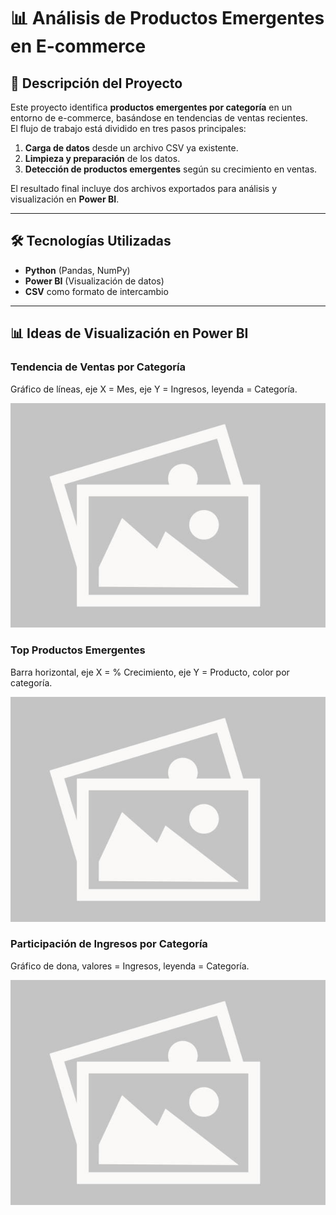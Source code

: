 # 📊 Análisis de Productos Emergentes en E-commerce

## 📌 Descripción del Proyecto
Este proyecto identifica **productos emergentes por categoría** en un entorno de e-commerce, basándose en tendencias de ventas recientes.  
El flujo de trabajo está dividido en tres pasos principales:

1. **Carga de datos** desde un archivo CSV ya existente.
2. **Limpieza y preparación** de los datos.
3. **Detección de productos emergentes** según su crecimiento en ventas.

El resultado final incluye dos archivos exportados para análisis y visualización en **Power BI**.

---

## 🛠 Tecnologías Utilizadas
- **Python** (Pandas, NumPy)
- **Power BI** (Visualización de datos)
- **CSV** como formato de intercambio

---

## 📊 Ideas de Visualización en Power BI

### Tendencia de Ventas por Categoría
Gráfico de líneas, eje X = Mes, eje Y = Ingresos, leyenda = Categoría.

![Ex1](./assets/placeholder.jpg)

### Top Productos Emergentes
Barra horizontal, eje X = % Crecimiento, eje Y = Producto, color por categoría.

![Ex2](./assets/placeholder.jpg)

### Participación de Ingresos por Categoría
Gráfico de dona, valores = Ingresos, leyenda = Categoría.

![Ex3](./assets/placeholder.jpg)

